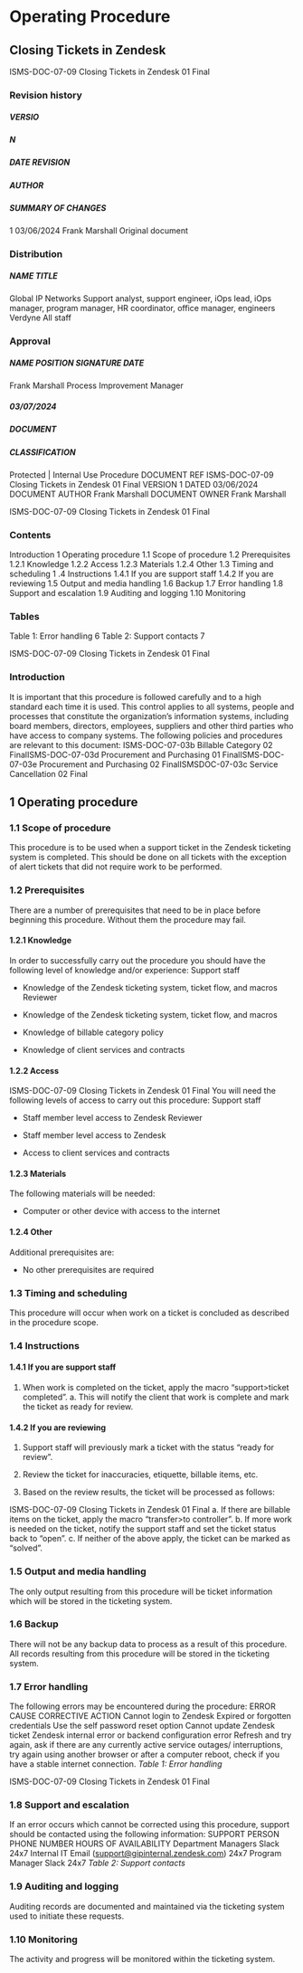# Operating Procedure 

## Closing Tickets in Zendesk 


 ISMS-DOC-07-09 Closing Tickets in Zendesk 01 Final 

### Revision history 

##### VERSIO 

##### N 

##### DATE REVISION 

##### AUTHOR 

##### SUMMARY OF CHANGES 

 1 03/06/2024 Frank Marshall Original document 

### Distribution 

##### NAME TITLE 

 Global IP Networks Support analyst, support engineer, iOps lead, iOps manager, program manager, HR coordinator, office manager, engineers Verdyne All staff 

### Approval 

##### NAME POSITION SIGNATURE DATE 

 Frank Marshall Process Improvement Manager 

##### 03/07/2024 

##### DOCUMENT 

##### CLASSIFICATION 

 Protected | Internal Use Procedure DOCUMENT REF ISMS-DOC-07-09 Closing Tickets in Zendesk 01 Final VERSION 1 DATED 03/06/2024 DOCUMENT AUTHOR Frank Marshall DOCUMENT OWNER Frank Marshall 


 ISMS-DOC-07-09 Closing Tickets in Zendesk 01 Final 

### Contents 

Introduction 1 Operating procedure 1.1 Scope of procedure 1.2 Prerequisites 1.2.1 Knowledge 1.2.2 Access 1.2.3 Materials 1.2.4 Other 1.3 Timing and scheduling 1 .4 Instructions 1.4.1 If you are support staff 1.4.2 If you are reviewing 1.5 Output and media handling 1.6 Backup 1.7 Error handling 1.8 Support and escalation 1.9 Auditing and logging 1.10 Monitoring 

### Tables 

Table 1: Error handling 6 Table 2: Support contacts 7 


 ISMS-DOC-07-09 Closing Tickets in Zendesk 01 Final 

### Introduction 

It is important that this procedure is followed carefully and to a high standard each time it is used. This control applies to all systems, people and processes that constitute the organization’s information systems, including board members, directors, employees, suppliers and other third parties who have access to company systems. The following policies and procedures are relevant to this document: ISMS-DOC-07-03b Billable Category 02 FinalISMS-DOC-07-03d Procurement and Purchasing 01 FinalISMS-DOC-07-03e Procurement and Purchasing 02 FinalISMSDOC-07-03c Service Cancellation 02 Final 

## 1 Operating procedure 

### 1.1 Scope of procedure 

This procedure is to be used when a support ticket in the Zendesk ticketing system is completed. This should be done on all tickets with the exception of alert tickets that did not require work to be performed. 

### 1.2 Prerequisites 

There are a number of prerequisites that need to be in place before beginning this procedure. Without them the procedure may fail. 

#### 1.2.1 Knowledge 

In order to successfully carry out the procedure you should have the following level of knowledge and/or experience: Support staff 

- Knowledge of the Zendesk ticketing system, ticket flow, and macros Reviewer 

- Knowledge of the Zendesk ticketing system, ticket flow, and macros 

- Knowledge of billable category policy 

- Knowledge of client services and contracts 

#### 1.2.2 Access 


ISMS-DOC-07-09 Closing Tickets in Zendesk 01 Final You will need the following levels of access to carry out this procedure: Support staff 

- Staff member level access to Zendesk Reviewer 

- Staff member level access to Zendesk 

- Access to client services and contracts 

#### 1.2.3 Materials 

The following materials will be needed: 

- Computer or other device with access to the internet 

#### 1.2.4 Other 

Additional prerequisites are: 

- No other prerequisites are required 

### 1.3 Timing and scheduling 

This procedure will occur when work on a ticket is concluded as described in the procedure scope. 

### 1.4 Instructions 

#### 1.4.1 If you are support staff 

1. When work is completed on the ticket, apply the macro “support>ticket     completed”.        a. This will notify the client that work is complete and mark the ticket           as ready for review. 

#### 1.4.2 If you are reviewing 

1. Support staff will previously mark a ticket with the status “ready for review”. 

2. Review the ticket for inaccuracies, etiquette, billable items, etc. 

3. Based on the review results, the ticket will be processed as follows: 


 ISMS-DOC-07-09 Closing Tickets in Zendesk 01 Final a. If there are billable items on the ticket, apply the macro “transfer>to controller”. b. If more work is needed on the ticket, notify the support staff and set the ticket status back to “open”. c. If neither of the above apply, the ticket can be marked as “solved”. 

### 1.5 Output and media handling 

The only output resulting from this procedure will be ticket information which will be stored in the ticketing system. 

### 1.6 Backup 

There will not be any backup data to process as a result of this procedure. All records resulting from this procedure will be stored in the ticketing system. 

### 1.7 Error handling 

The following errors may be encountered during the procedure: ERROR CAUSE CORRECTIVE ACTION Cannot login to Zendesk Expired or forgotten credentials Use the self password reset option Cannot update Zendesk ticket Zendesk internal error or backend configuration error Refresh and try again, ask if there are any currently active service outages/ interruptions, try again using another browser or after a computer reboot, check if you have a stable internet connection. _Table 1: Error handling_ 


 ISMS-DOC-07-09 Closing Tickets in Zendesk 01 Final 

### 1.8 Support and escalation 

If an error occurs which cannot be corrected using this procedure, support should be contacted using the following information: SUPPORT PERSON PHONE NUMBER HOURS OF AVAILABILITY Department Managers Slack 24x7 Internal IT Email (support@gipinternal.zendesk.com) 24x7 Program Manager Slack 24x7 _Table 2: Support contacts_ 

### 1.9 Auditing and logging 

Auditing records are documented and maintained via the ticketing system used to initiate these requests. 

### 1.10 Monitoring 

The activity and progress will be monitored within the ticketing system. 


